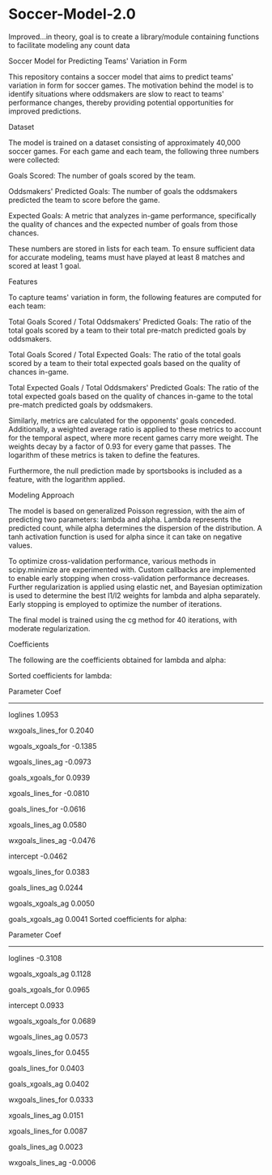 # Soccer-Model-2.0
Improved...in theory, goal is to create a library/module containing functions to facilitate modeling any count data

Soccer Model for Predicting Teams' Variation in Form

This repository contains a soccer model that aims to predict teams' variation in form for soccer games. The motivation behind the model is to identify situations where oddsmakers are slow to react to teams' performance changes, thereby providing potential opportunities for improved predictions.

Dataset

The model is trained on a dataset consisting of approximately 40,000 soccer games. For each game and each team, the following three numbers were collected:

Goals Scored: The number of goals scored by the team.

Oddsmakers' Predicted Goals: The number of goals the oddsmakers predicted the team to score before the game.

Expected Goals: A metric that analyzes in-game performance, specifically the quality of chances and the expected number of goals from those chances.

These numbers are stored in lists for each team. To ensure sufficient data for accurate modeling, teams must have played at least 8 matches and scored at least 1 goal.

Features

To capture teams' variation in form, the following features are computed for each team:

Total Goals Scored / Total Oddsmakers' Predicted Goals: The ratio of the total goals scored by a team to their total pre-match predicted goals by oddsmakers.

Total Goals Scored / Total Expected Goals: The ratio of the total goals scored by a team to their total expected goals based on the quality of chances in-game.

Total Expected Goals / Total Oddsmakers' Predicted Goals: The ratio of the total expected goals based on the quality of chances in-game to the total pre-match predicted goals by oddsmakers.

Similarly, metrics are calculated for the opponents' goals conceded. Additionally, a weighted average ratio is applied to these metrics to account for the temporal aspect, where more recent games carry more weight. The weights decay by a factor of 0.93 for every game that passes. The logarithm of these metrics is taken to define the features.

Furthermore, the null prediction made by sportsbooks is included as a feature, with the logarithm applied.

Modeling Approach

The model is based on generalized Poisson regression, with the aim of predicting two parameters: lambda and alpha. Lambda represents the predicted count, while alpha determines the dispersion of the distribution. A tanh activation function is used for alpha since it can take on negative values.

To optimize cross-validation performance, various methods in scipy.minimize are experimented with. Custom callbacks are implemented to enable early stopping when cross-validation performance decreases. Further regularization is applied using elastic net, and Bayesian optimization is used to determine the best l1/l2 weights for lambda and alpha separately. Early stopping is employed to optimize the number of iterations.

The final model is trained using the cg method for 40 iterations, with moderate regularization.

Coefficients

The following are the coefficients obtained for lambda and alpha:

Sorted coefficients for lambda:

Parameter             Coef
-----------------  -------
loglines           1.0953

wxgoals_lines_for  0.2040

wgoals_xgoals_for -0.1385

wgoals_lines_ag   -0.0973

goals_xgoals_for   0.0939

xgoals_lines_for  -0.0810

goals_lines_for   -0.0616

xgoals_lines_ag    0.0580

wxgoals_lines_ag  -0.0476

intercept         -0.0462

wgoals_lines_for   0.0383

goals_lines_ag     0.0244

wgoals_xgoals_ag   0.0050

goals_xgoals_ag    0.0041
Sorted coefficients for alpha:

Parameter             Coef
-----------------  -------
loglines          -0.3108

wgoals_xgoals_ag   0.1128

goals_xgoals_for   0.0965

intercept          0.0933

wgoals_xgoals_for  0.0689

wgoals_lines_ag    0.0573

wgoals_lines_for   0.0455

goals_lines_for    0.0403

goals_xgoals_ag    0.0402

wxgoals_lines_for  0.0333

xgoals_lines_ag    0.0151

xgoals_lines_for   0.0087

goals_lines_ag     0.0023

wxgoals_lines_ag  -0.0006
